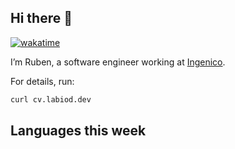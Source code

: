## Hi there 👋

<!-- WakaTime -->
[![wakatime](https://wakatime.com/badge/user/2d08dcba-b829-42d8-897d-6a005f58591f.svg)](https://wakatime.com/@2d08dcba-b829-42d8-897d-6a005f58591f)

I’m Ruben, a software engineer working at [Ingenico](https://ingenico.com).

For details, run:

```bash
curl cv.labiod.dev
```

## Languages this week

<!--START_SECTION:waka-->
<!--END_SECTION:waka-->